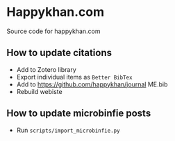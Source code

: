 # Happykhan.com

Source code for happykhan.com

## How to update citations

- Add to Zotero library
- Export individual items as `Better BibTex`
- Add to https://github.com/happykhan/journal ME.bib
- Rebuild webiste

## How to update microbinfie posts

- Run `scripts/import_microbinfie.py`
